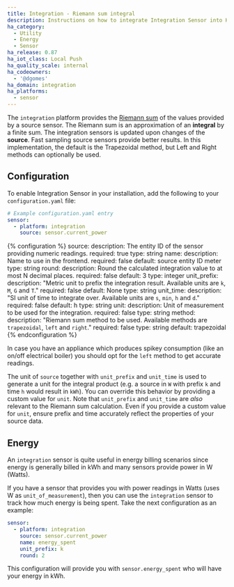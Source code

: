 ```yaml
---
title: Integration - Riemann sum integral
description: Instructions on how to integrate Integration Sensor into Home Assistant.
ha_category:
  - Utility
  - Energy
  - Sensor
ha_release: 0.87
ha_iot_class: Local Push
ha_quality_scale: internal
ha_codeowners:
  - '@dgomes'
ha_domain: integration
ha_platforms:
  - sensor
---
```


The `integration` platform provides the [Riemann sum](https://en.wikipedia.org/wiki/Riemann_sum) of the values provided by a source sensor. The Riemann sum is an approximation of an **integral** by a finite sum. The integration sensors is updated upon changes of the **source**. Fast sampling source sensors provide better results. In this implementation, the default is the Trapezoidal method, but Left and Right methods can optionally be used.

## Configuration

To enable Integration Sensor in your installation, add the following to your `configuration.yaml` file:

```yaml
# Example configuration.yaml entry
sensor:
  - platform: integration
    source: sensor.current_power
```

{% configuration %}
source:
  description: The entity ID of the sensor providing numeric readings.
  required: true
  type: string
name:
  description: Name to use in the frontend.
  required: false
  default: source entity ID meter
  type: string
round:
  description: Round the calculated integration value to at most N decimal places.
  required: false
  default: 3
  type: integer
unit_prefix:
  description: "Metric unit to prefix the integration result. Available units are `k`, `M`, `G` and `T`."
  required: false
  default: None
  type: string
unit_time:
  description: "SI unit of time to integrate over. Available units are `s`, `min`, `h` and `d`."
  required: false
  default: h
  type: string
unit:
  description: Unit of measurement to be used for the integration.
  required: false
  type: string
method:
  description: "Riemann sum method to be used. Available methods are `trapezoidal`, `left` and `right`."
  required: false
  type: string
  default: trapezoidal
{% endconfiguration %}

In case you have an appliance which produces spikey consumption (like an on/off electrical boiler) you should opt for the `left` method to get accurate readings.

The unit of `source` together with `unit_prefix` and `unit_time` is used to generate a unit for the integral product (e.g. a source in `W` with prefix `k` and time `h` would result in `kWh`). You can override this behavior by providing a custom value for `unit`. Note that `unit_prefix` and `unit_time` are _also_ relevant to the Riemann sum calculation. Even if you provide a custom value for `unit`, ensure prefix and time accurately reflect the properties of your source data.

## Energy

An `integration` sensor is quite useful in energy billing scenarios since energy is generally billed in kWh and many sensors provide power in W (Watts).

If you have a sensor that provides you with power readings in Watts (uses W as `unit_of_measurement`), then you can use the `integration` sensor to track how much energy is being spent. Take the next configuration as an example:

```yaml
sensor:
  - platform: integration
    source: sensor.current_power
    name: energy_spent
    unit_prefix: k
    round: 2
```

This configuration will provide you with `sensor.energy_spent` who will have your energy in kWh.
